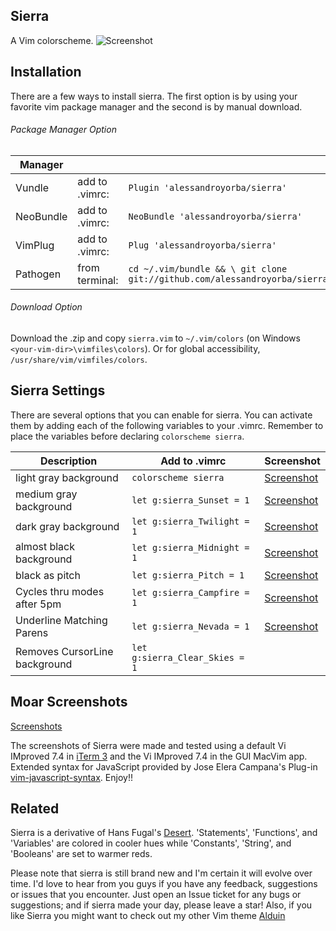 Sierra
------

A Vim colorscheme. 
![Screenshot](https://cloud.githubusercontent.com/assets/11221489/18655205/a86650e4-7e9b-11e6-82a9-266566211a81.png)

Installation
---------------
There are a few ways to install sierra. The first option is by using your favorite vim package manager and the second is by manual download.

###### Package Manager Option
| Manager          |                 |                                                                           |
|------------------|-----------------|---------------------------------------------------------------------------|
| Vundle           | add to .vimrc:  | `Plugin 'alessandroyorba/sierra'`                                         |
| NeoBundle        | add to .vimrc:  | `NeoBundle 'alessandroyorba/sierra'`                                      |
| VimPlug          | add to .vimrc:  | `Plug 'alessandroyorba/sierra'`                                           |
| Pathogen         | from terminal:  | `cd ~/.vim/bundle && \ git clone git://github.com/alessandroyorba/sierra` |

###### Download Option
Download the .zip and copy `sierra.vim` to `~/.vim/colors` (on Windows `<your-vim-dir>\vimfiles\colors`). Or for global accessibility, `/usr/share/vim/vimfiles/colors`.

Sierra Settings
---------------
There are several options that you can enable for sierra. You can activate them by adding each of the following variables to your .vimrc. Remember to place the variables before declaring `colorscheme sierra`.

| Description                        | Add to .vimrc                            | Screenshot                                                                |
|------------------------------------|------------------------------------------|---------------------------------------------------------------------------|
| light gray background              | `colorscheme sierra`                     | [Screenshot](http://bit.ly/1OcsXoW)|
| medium gray background             | `let g:sierra_Sunset = 1`                | [Screenshot](http://bit.ly/28Vckeo)|
| dark  gray background              | `let g:sierra_Twilight = 1`              | [Screenshot](http://bit.ly/28iLTc7)|
| almost black background            | `let g:sierra_Midnight = 1`              | [Screenshot](http://bit.ly/1YdvFN4)|
| black as pitch                     | `let g:sierra_Pitch = 1`                 | [Screenshot](http://bit.ly/1Ydv2Do)|
| Cycles thru modes after 5pm        | `let g:sierra_Campfire = 1`              | [Screenshot](http://bit.ly/1Ydv2Do)|
| Underline Matching Parens          | `let g:sierra_Nevada = 1`                | [Screenshot](http://bit.ly/1TY28XX)|
| Removes CursorLine background      | `let g:sierra_Clear_Skies = 1`           | | 

Moar Screenshots
----------------
[Screenshots](https://github.com/AlessandroYorba/Sierra/issues/1)

The screenshots of Sierra were made and tested using a default Vi IMproved 7.4 in [iTerm 3](https://www.iterm2.com) and the Vi IMproved 7.4 in the GUI MacVim app. Extended syntax for JavaScript provided by Jose Elera Campana's Plug-in [vim-javascript-syntax](https://github.com/jelera/vim-javascript-syntax). Enjoy!!

Related 
-------
Sierra is a derivative of Hans Fugal's [Desert](https://github.com/fugalh/desert.vim). 'Statements', 'Functions', and 'Variables' are colored in cooler hues while 'Constants', 'String', and 'Booleans' are set to warmer reds. 

Please note that sierra is still brand new and I'm certain it will evolve over time. I'd love to hear from you guys if you have any feedback, suggestions or issues that you encounter. Just open an Issue ticket for any bugs or suggestions; and if sierra made your day, please leave a star! Also, if you like Sierra you might want to check out my other Vim theme [Alduin](https://github.com/AlessandroYorba/Alduin)
